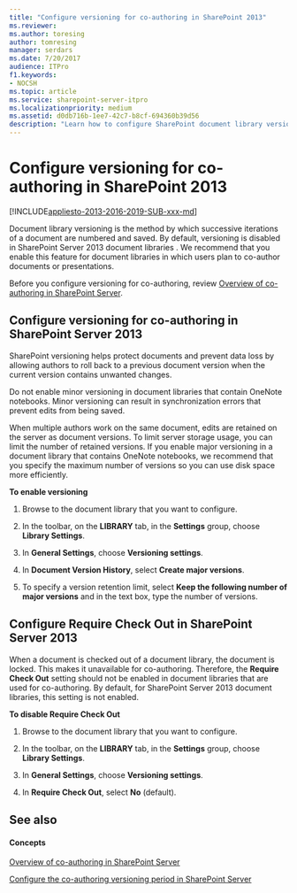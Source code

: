```yaml
---
title: "Configure versioning for co-authoring in SharePoint 2013"
ms.reviewer: 
ms.author: toresing
author: tomresing
manager: serdars
ms.date: 7/20/2017
audience: ITPro
f1.keywords:
- NOCSH
ms.topic: article
ms.service: sharepoint-server-itpro
ms.localizationpriority: medium
ms.assetid: d0db716b-1ee7-42c7-b8cf-694360b39d56
description: "Learn how to configure SharePoint document library versioning settings to support co-authoring."
---
```


# Configure versioning for co-authoring in SharePoint 2013

[!INCLUDE[appliesto-2013-2016-2019-SUB-xxx-md](../includes/appliesto-2013-2016-2019-SUB-xxx-md.md)] 
  
Document library versioning is the method by which successive iterations of a document are numbered and saved. By default, versioning is disabled in SharePoint Server 2013 document libraries . We recommend that you enable this feature for document libraries in which users plan to co-author documents or presentations.
  
Before you configure versioning for co-authoring, review [Overview of co-authoring in SharePoint Server](co-authoring-overview.md).
  
    
## Configure versioning for co-authoring in SharePoint Server 2013
<a name="bkmk_vers"> </a>

SharePoint versioning helps protect documents and prevent data loss by allowing authors to roll back to a previous document version when the current version contains unwanted changes. 
  
Do not enable minor versioning in document libraries that contain OneNote notebooks. Minor versioning can result in synchronization errors that prevent edits from being saved.
  
When multiple authors work on the same document, edits are retained on the server as document versions. To limit server storage usage, you can limit the number of retained versions. If you enable major versioning in a document library that contains OneNote notebooks, we recommend that you specify the maximum number of versions so you can use disk space more efficiently. 
  
 **To enable versioning**
  
1. Browse to the document library that you want to configure.
    
2. In the toolbar, on the **LIBRARY** tab, in the **Settings** group, choose **Library Settings**.
    
3. In **General Settings**, choose **Versioning settings**.
    
4. In **Document Version History**, select **Create major versions**.
    
5. To specify a version retention limit, select **Keep the following number of major versions** and in the text box, type the number of versions. 
    
## Configure Require Check Out in SharePoint Server 2013
<a name="bkmk_req_co"> </a>

When a document is checked out of a document library, the document is locked. This makes it unavailable for co-authoring. Therefore, the **Require Check Out** setting should not be enabled in document libraries that are used for co-authoring. By default, for SharePoint Server 2013 document libraries, this setting is not enabled. 
  
 **To disable Require Check Out**
  
1. Browse to the document library that you want to configure.
    
2. In the toolbar, on the **LIBRARY** tab, in the **Settings** group, choose **Library Settings**.
    
3. In **General Settings**, choose **Versioning settings**.
    
4. In **Require Check Out**, select **No** (default). 
    
## See also
<a name="bkmk_req_co"> </a>

#### Concepts

[Overview of co-authoring in SharePoint Server](co-authoring-overview.md)
  
[Configure the co-authoring versioning period in SharePoint Server](configure-the-co-authoring-versioning-period.md)

